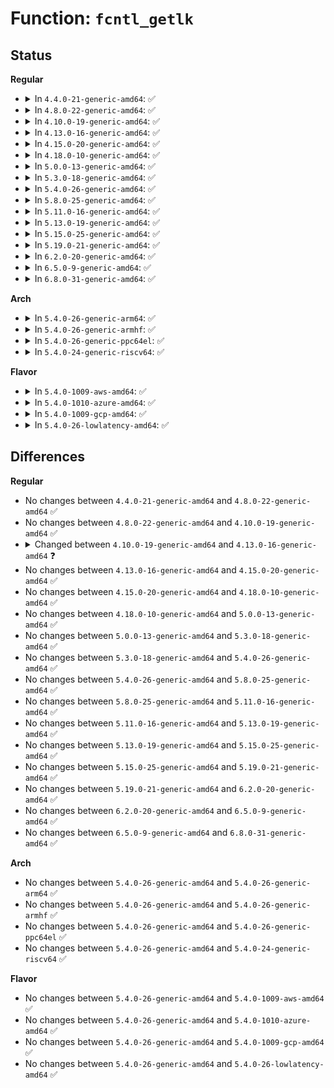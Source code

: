 # Function: <code>fcntl_getlk</code>

## Status
<b>Regular</b>
<ul>
<li>
<details>
<summary>In <code>4.4.0-21-generic-amd64</code>: ✅</summary>

```c
int fcntl_getlk(struct file * filp, unsigned int cmd, struct flock * l)
```

```json
{
  "name": "fcntl_getlk",
  "collision_type": "Unique Global",
  "inline_type": "No",
  "funcs": [
    {
      "addr": 18446744071581346288,
      "name": "fcntl_getlk",
      "external": true,
      "loc": "fs/locks.c:2025",
      "file": "fs/locks.c",
      "inline": "seen, unknown",
      "caller_inline": [],
      "caller_func": [
        "fs/fcntl.c:SyS_fcntl"
      ]
    }
  ],
  "symbols": [
    {
      "addr": 18446744071581346288,
      "name": "fcntl_getlk",
      "section": ".text",
      "bind": "STB_GLOBAL",
      "size": 452
    }
  ]
}
```
</details>
</li>
<li>
<details>
<summary>In <code>4.8.0-22-generic-amd64</code>: ✅</summary>

```c
int fcntl_getlk(struct file * filp, unsigned int cmd, struct flock * l)
```

```json
{
  "name": "fcntl_getlk",
  "collision_type": "Unique Global",
  "inline_type": "No",
  "funcs": [
    {
      "addr": 18446744071581527056,
      "name": "fcntl_getlk",
      "external": true,
      "loc": "fs/locks.c:2051",
      "file": "fs/locks.c",
      "inline": "seen, unknown",
      "caller_inline": [],
      "caller_func": [
        "fs/fcntl.c:SyS_fcntl"
      ]
    }
  ],
  "symbols": [
    {
      "addr": 18446744071581527056,
      "name": "fcntl_getlk",
      "section": ".text",
      "bind": "STB_GLOBAL",
      "size": 463
    }
  ]
}
```
</details>
</li>
<li>
<details>
<summary>In <code>4.10.0-19-generic-amd64</code>: ✅</summary>

```c
int fcntl_getlk(struct file * filp, unsigned int cmd, struct flock * l)
```

```json
{
  "name": "fcntl_getlk",
  "collision_type": "Unique Global",
  "inline_type": "No",
  "funcs": [
    {
      "addr": 18446744071581612992,
      "name": "fcntl_getlk",
      "external": true,
      "loc": "fs/locks.c:2089",
      "file": "fs/locks.c",
      "inline": "seen, unknown",
      "caller_inline": [],
      "caller_func": [
        "fs/fcntl.c:SyS_fcntl"
      ]
    }
  ],
  "symbols": [
    {
      "addr": 18446744071581612992,
      "name": "fcntl_getlk",
      "section": ".text",
      "bind": "STB_GLOBAL",
      "size": 463
    }
  ]
}
```
</details>
</li>
<li>
<details>
<summary>In <code>4.13.0-16-generic-amd64</code>: ✅</summary>

```c
int fcntl_getlk(struct file * filp, unsigned int cmd, struct flock * flock)
```

```json
{
  "name": "fcntl_getlk",
  "collision_type": "Unique Global",
  "inline_type": "No",
  "funcs": [
    {
      "addr": 18446744071581673552,
      "name": "fcntl_getlk",
      "external": true,
      "loc": "fs/locks.c:2087",
      "file": "fs/locks.c",
      "inline": "seen, unknown",
      "caller_inline": [],
      "caller_func": [
        "fs/fcntl.c:compat_SyS_fcntl",
        "fs/fcntl.c:compat_SyS_fcntl",
        "fs/fcntl.c:do_fcntl"
      ]
    }
  ],
  "symbols": [
    {
      "addr": 18446744071581673552,
      "name": "fcntl_getlk",
      "section": ".text",
      "bind": "STB_GLOBAL",
      "size": 370
    }
  ]
}
```
</details>
</li>
<li>
<details>
<summary>In <code>4.15.0-20-generic-amd64</code>: ✅</summary>

```c
int fcntl_getlk(struct file * filp, unsigned int cmd, struct flock * flock)
```

```json
{
  "name": "fcntl_getlk",
  "collision_type": "Unique Global",
  "inline_type": "No",
  "funcs": [
    {
      "addr": 18446744071581819824,
      "name": "fcntl_getlk",
      "external": true,
      "loc": "fs/locks.c:2121",
      "file": "fs/locks.c",
      "inline": "seen, unknown",
      "caller_inline": [],
      "caller_func": [
        "fs/fcntl.c:compat_SyS_fcntl",
        "fs/fcntl.c:compat_SyS_fcntl",
        "fs/fcntl.c:do_fcntl"
      ]
    }
  ],
  "symbols": [
    {
      "addr": 18446744071581819824,
      "name": "fcntl_getlk",
      "section": ".text",
      "bind": "STB_GLOBAL",
      "size": 265
    }
  ]
}
```
</details>
</li>
<li>
<details>
<summary>In <code>4.18.0-10-generic-amd64</code>: ✅</summary>

```c
int fcntl_getlk(struct file * filp, unsigned int cmd, struct flock * flock)
```

```json
{
  "name": "fcntl_getlk",
  "collision_type": "Unique Global",
  "inline_type": "No",
  "funcs": [
    {
      "addr": 18446744071581994976,
      "name": "fcntl_getlk",
      "external": true,
      "loc": "fs/locks.c:2126",
      "file": "fs/locks.c",
      "inline": "seen, unknown",
      "caller_inline": [],
      "caller_func": [
        "fs/fcntl.c:do_compat_fcntl64",
        "fs/fcntl.c:do_compat_fcntl64",
        "fs/fcntl.c:do_fcntl"
      ]
    }
  ],
  "symbols": [
    {
      "addr": 18446744071581994976,
      "name": "fcntl_getlk",
      "section": ".text",
      "bind": "STB_GLOBAL",
      "size": 274
    }
  ]
}
```
</details>
</li>
<li>
<details>
<summary>In <code>5.0.0-13-generic-amd64</code>: ✅</summary>

```c
int fcntl_getlk(struct file * filp, unsigned int cmd, struct flock * flock)
```

```json
{
  "name": "fcntl_getlk",
  "collision_type": "Unique Global",
  "inline_type": "No",
  "funcs": [
    {
      "addr": 18446744071582083648,
      "name": "fcntl_getlk",
      "external": true,
      "loc": "fs/locks.c:2240",
      "file": "fs/locks.c",
      "inline": "seen, unknown",
      "caller_inline": [],
      "caller_func": [
        "fs/fcntl.c:do_compat_fcntl64",
        "fs/fcntl.c:do_compat_fcntl64",
        "fs/fcntl.c:do_fcntl"
      ]
    }
  ],
  "symbols": [
    {
      "addr": 18446744071582083648,
      "name": "fcntl_getlk",
      "section": ".text",
      "bind": "STB_GLOBAL",
      "size": 398
    }
  ]
}
```
</details>
</li>
<li>
<details>
<summary>In <code>5.3.0-18-generic-amd64</code>: ✅</summary>

```c
int fcntl_getlk(struct file * filp, unsigned int cmd, struct flock * flock)
```

```json
{
  "name": "fcntl_getlk",
  "collision_type": "Unique Global",
  "inline_type": "No",
  "funcs": [
    {
      "addr": 18446744071582245552,
      "name": "fcntl_getlk",
      "external": true,
      "loc": "fs/locks.c:2258",
      "file": "fs/locks.c",
      "inline": "seen, unknown",
      "caller_inline": [],
      "caller_func": [
        "fs/fcntl.c:do_compat_fcntl64",
        "fs/fcntl.c:do_compat_fcntl64",
        "fs/fcntl.c:do_fcntl"
      ]
    }
  ],
  "symbols": [
    {
      "addr": 18446744071582245552,
      "name": "fcntl_getlk",
      "section": ".text",
      "bind": "STB_GLOBAL",
      "size": 437
    }
  ]
}
```
</details>
</li>
<li>
<details>
<summary>In <code>5.4.0-26-generic-amd64</code>: ✅</summary>

```c
int fcntl_getlk(struct file * filp, unsigned int cmd, struct flock * flock)
```

```json
{
  "name": "fcntl_getlk",
  "collision_type": "Unique Global",
  "inline_type": "No",
  "funcs": [
    {
      "addr": 18446744071582345376,
      "name": "fcntl_getlk",
      "external": true,
      "loc": "fs/locks.c:2347",
      "file": "fs/locks.c",
      "inline": "seen, unknown",
      "caller_inline": [],
      "caller_func": [
        "fs/fcntl.c:do_compat_fcntl64",
        "fs/fcntl.c:do_compat_fcntl64",
        "fs/fcntl.c:do_fcntl"
      ]
    }
  ],
  "symbols": [
    {
      "addr": 18446744071582345376,
      "name": "fcntl_getlk",
      "section": ".text",
      "bind": "STB_GLOBAL",
      "size": 437
    }
  ]
}
```
</details>
</li>
<li>
<details>
<summary>In <code>5.8.0-25-generic-amd64</code>: ✅</summary>

```c
int fcntl_getlk(struct file * filp, unsigned int cmd, struct flock * flock)
```

```json
{
  "name": "fcntl_getlk",
  "collision_type": "Unique Global",
  "inline_type": "No",
  "funcs": [
    {
      "addr": 18446744071582636672,
      "name": "fcntl_getlk",
      "external": true,
      "loc": "fs/locks.c:2350",
      "file": "fs/locks.c",
      "inline": "seen, unknown",
      "caller_inline": [],
      "caller_func": [
        "fs/fcntl.c:do_compat_fcntl64",
        "fs/fcntl.c:do_compat_fcntl64",
        "fs/fcntl.c:do_fcntl"
      ]
    }
  ],
  "symbols": [
    {
      "addr": 18446744071582636672,
      "name": "fcntl_getlk",
      "section": ".text",
      "bind": "STB_GLOBAL",
      "size": 521
    }
  ]
}
```
</details>
</li>
<li>
<details>
<summary>In <code>5.11.0-16-generic-amd64</code>: ✅</summary>

```c
int fcntl_getlk(struct file * filp, unsigned int cmd, struct flock * flock)
```

```json
{
  "name": "fcntl_getlk",
  "collision_type": "Unique Global",
  "inline_type": "No",
  "funcs": [
    {
      "addr": 18446744071582708784,
      "name": "fcntl_getlk",
      "external": true,
      "loc": "fs/locks.c:2351",
      "file": "fs/locks.c",
      "inline": "seen, unknown",
      "caller_inline": [],
      "caller_func": [
        "fs/fcntl.c:do_compat_fcntl64",
        "fs/fcntl.c:do_compat_fcntl64",
        "fs/fcntl.c:do_fcntl"
      ]
    }
  ],
  "symbols": [
    {
      "addr": 18446744071582708784,
      "name": "fcntl_getlk",
      "section": ".text",
      "bind": "STB_GLOBAL",
      "size": 521
    }
  ]
}
```
</details>
</li>
<li>
<details>
<summary>In <code>5.13.0-19-generic-amd64</code>: ✅</summary>

```c
int fcntl_getlk(struct file * filp, unsigned int cmd, struct flock * flock)
```

```json
{
  "name": "fcntl_getlk",
  "collision_type": "Unique Global",
  "inline_type": "No",
  "funcs": [
    {
      "addr": 18446744071582738160,
      "name": "fcntl_getlk",
      "external": true,
      "loc": "fs/locks.c:2354",
      "file": "fs/locks.c",
      "inline": "seen, unknown",
      "caller_inline": [],
      "caller_func": [
        "fs/fcntl.c:do_compat_fcntl64",
        "fs/fcntl.c:do_compat_fcntl64",
        "fs/fcntl.c:do_fcntl"
      ]
    }
  ],
  "symbols": [
    {
      "addr": 18446744071582738160,
      "name": "fcntl_getlk",
      "section": ".text",
      "bind": "STB_GLOBAL",
      "size": 521
    }
  ]
}
```
</details>
</li>
<li>
<details>
<summary>In <code>5.15.0-25-generic-amd64</code>: ✅</summary>

```c
int fcntl_getlk(struct file * filp, unsigned int cmd, struct flock * flock)
```

```json
{
  "name": "fcntl_getlk",
  "collision_type": "Unique Global",
  "inline_type": "No",
  "funcs": [
    {
      "addr": 18446744071583065072,
      "name": "fcntl_getlk",
      "external": true,
      "loc": "fs/locks.c:2257",
      "file": "fs/locks.c",
      "inline": "seen, unknown",
      "caller_inline": [],
      "caller_func": [
        "fs/fcntl.c:do_compat_fcntl64",
        "fs/fcntl.c:do_compat_fcntl64",
        "fs/fcntl.c:do_fcntl"
      ]
    }
  ],
  "symbols": [
    {
      "addr": 18446744071583065072,
      "name": "fcntl_getlk",
      "section": ".text",
      "bind": "STB_GLOBAL",
      "size": 521
    }
  ]
}
```
</details>
</li>
<li>
<details>
<summary>In <code>5.19.0-21-generic-amd64</code>: ✅</summary>

```c
int fcntl_getlk(struct file * filp, unsigned int cmd, struct flock * flock)
```

```json
{
  "name": "fcntl_getlk",
  "collision_type": "Unique Global",
  "inline_type": "No",
  "funcs": [
    {
      "addr": 18446744071583543008,
      "name": "fcntl_getlk",
      "external": true,
      "loc": "fs/locks.c:2243",
      "file": "fs/locks.c",
      "inline": "seen, unknown",
      "caller_inline": [],
      "caller_func": [
        "fs/fcntl.c:do_compat_fcntl64",
        "fs/fcntl.c:do_compat_fcntl64",
        "fs/fcntl.c:do_fcntl"
      ]
    }
  ],
  "symbols": [
    {
      "addr": 18446744071583543008,
      "name": "fcntl_getlk",
      "section": ".text",
      "bind": "STB_GLOBAL",
      "size": 544
    }
  ]
}
```
</details>
</li>
<li>
<details>
<summary>In <code>6.2.0-20-generic-amd64</code>: ✅</summary>

```c
int fcntl_getlk(struct file * filp, unsigned int cmd, struct flock * flock)
```

```json
{
  "name": "fcntl_getlk",
  "collision_type": "Unique Global",
  "inline_type": "No",
  "funcs": [
    {
      "addr": 18446744071584143920,
      "name": "fcntl_getlk",
      "external": true,
      "loc": "fs/locks.c:2224",
      "file": "fs/locks.c",
      "inline": "seen, unknown",
      "caller_inline": [],
      "caller_func": [
        "fs/fcntl.c:do_compat_fcntl64",
        "fs/fcntl.c:do_compat_fcntl64",
        "fs/fcntl.c:do_fcntl"
      ]
    }
  ],
  "symbols": [
    {
      "addr": 18446744071584143920,
      "name": "fcntl_getlk",
      "section": ".text",
      "bind": "STB_GLOBAL",
      "size": 561
    }
  ]
}
```
</details>
</li>
<li>
<details>
<summary>In <code>6.5.0-9-generic-amd64</code>: ✅</summary>

```c
int fcntl_getlk(struct file * filp, unsigned int cmd, struct flock * flock)
```

```json
{
  "name": "fcntl_getlk",
  "collision_type": "Unique Global",
  "inline_type": "No",
  "funcs": [
    {
      "addr": 18446744071584371216,
      "name": "fcntl_getlk",
      "external": true,
      "loc": "fs/locks.c:2201",
      "file": "fs/locks.c",
      "inline": "seen, unknown",
      "caller_inline": [],
      "caller_func": [
        "fs/fcntl.c:do_compat_fcntl64",
        "fs/fcntl.c:do_compat_fcntl64",
        "fs/fcntl.c:do_fcntl"
      ]
    }
  ],
  "symbols": [
    {
      "addr": 18446744071584371216,
      "name": "fcntl_getlk",
      "section": ".text",
      "bind": "STB_GLOBAL",
      "size": 564
    }
  ]
}
```
</details>
</li>
<li>
<details>
<summary>In <code>6.8.0-31-generic-amd64</code>: ✅</summary>

```c
int fcntl_getlk(struct file * filp, unsigned int cmd, struct flock * flock)
```

```json
{
  "name": "fcntl_getlk",
  "collision_type": "Unique Global",
  "inline_type": "No",
  "funcs": [
    {
      "addr": 18446744071584589568,
      "name": "fcntl_getlk",
      "external": true,
      "loc": "fs/locks.c:2208",
      "file": "fs/locks.c",
      "inline": "seen, unknown",
      "caller_inline": [],
      "caller_func": [
        "fs/fcntl.c:do_compat_fcntl64",
        "fs/fcntl.c:do_compat_fcntl64",
        "fs/fcntl.c:do_fcntl"
      ]
    }
  ],
  "symbols": [
    {
      "addr": 18446744071584589568,
      "name": "fcntl_getlk",
      "section": ".text",
      "bind": "STB_GLOBAL",
      "size": 676
    }
  ]
}
```
</details>
</li>
</ul>
<b>Arch</b>
<ul>
<li>
<details>
<summary>In <code>5.4.0-26-generic-arm64</code>: ✅</summary>

```c
int fcntl_getlk(struct file * filp, unsigned int cmd, struct flock * flock)
```

```json
{
  "name": "fcntl_getlk",
  "collision_type": "Unique Global",
  "inline_type": "No",
  "funcs": [
    {
      "addr": 18446603336493929416,
      "name": "fcntl_getlk",
      "external": true,
      "loc": "fs/locks.c:2347",
      "file": "fs/locks.c",
      "inline": "seen, unknown",
      "caller_inline": [],
      "caller_func": [
        "fs/fcntl.c:do_compat_fcntl64",
        "fs/fcntl.c:do_compat_fcntl64",
        "fs/fcntl.c:do_fcntl"
      ]
    }
  ],
  "symbols": [
    {
      "addr": 18446603336493929416,
      "name": "fcntl_getlk",
      "section": ".text",
      "bind": "STB_GLOBAL",
      "size": 416
    }
  ]
}
```
</details>
</li>
<li>
<details>
<summary>In <code>5.4.0-26-generic-armhf</code>: ✅</summary>

```c
int fcntl_getlk(struct file * filp, unsigned int cmd, struct flock * flock)
```

```json
{
  "name": "fcntl_getlk",
  "collision_type": "Unique Global",
  "inline_type": "No",
  "funcs": [
    {
      "addr": 3227407492,
      "name": "fcntl_getlk",
      "external": true,
      "loc": "fs/locks.c:2347",
      "file": "fs/locks.c",
      "inline": "seen, unknown",
      "caller_inline": [],
      "caller_func": [
        "fs/fcntl.c:do_fcntl"
      ]
    }
  ],
  "symbols": [
    {
      "addr": 3227407492,
      "name": "fcntl_getlk",
      "section": ".text",
      "bind": "STB_GLOBAL",
      "size": 364
    }
  ]
}
```
</details>
</li>
<li>
<details>
<summary>In <code>5.4.0-26-generic-ppc64el</code>: ✅</summary>

```c
int fcntl_getlk(struct file * filp, unsigned int cmd, struct flock * flock)
```

```json
{
  "name": "fcntl_getlk",
  "collision_type": "Unique Global",
  "inline_type": "No",
  "funcs": [
    {
      "addr": 13835058055287574176,
      "name": "fcntl_getlk",
      "external": true,
      "loc": "fs/locks.c:2347",
      "file": "fs/locks.c",
      "inline": "seen, unknown",
      "caller_inline": [],
      "caller_func": [
        "fs/fcntl.c:do_compat_fcntl64",
        "fs/fcntl.c:do_compat_fcntl64",
        "fs/fcntl.c:do_fcntl"
      ]
    }
  ],
  "symbols": [
    {
      "addr": 13835058055287574176,
      "name": "fcntl_getlk",
      "section": ".text",
      "bind": "STB_GLOBAL",
      "size": 440
    }
  ]
}
```
</details>
</li>
<li>
<details>
<summary>In <code>5.4.0-24-generic-riscv64</code>: ✅</summary>

```c
int fcntl_getlk(struct file * filp, unsigned int cmd, struct flock * flock)
```

```json
{
  "name": "fcntl_getlk",
  "collision_type": "Unique Global",
  "inline_type": "No",
  "funcs": [
    {
      "addr": 18446743936273480728,
      "name": "fcntl_getlk",
      "external": true,
      "loc": "fs/locks.c:2347",
      "file": "fs/locks.c",
      "inline": "seen, unknown",
      "caller_inline": [],
      "caller_func": [
        "fs/fcntl.c:__se_sys_fcntl"
      ]
    }
  ],
  "symbols": [
    {
      "addr": 18446743936273480728,
      "name": "fcntl_getlk",
      "section": ".text",
      "bind": "STB_GLOBAL",
      "size": 300
    }
  ]
}
```
</details>
</li>
</ul>
<b>Flavor</b>
<ul>
<li>
<details>
<summary>In <code>5.4.0-1009-aws-amd64</code>: ✅</summary>

```c
int fcntl_getlk(struct file * filp, unsigned int cmd, struct flock * flock)
```

```json
{
  "name": "fcntl_getlk",
  "collision_type": "Unique Global",
  "inline_type": "No",
  "funcs": [
    {
      "addr": 18446744071582314112,
      "name": "fcntl_getlk",
      "external": true,
      "loc": "fs/locks.c:2347",
      "file": "fs/locks.c",
      "inline": "seen, unknown",
      "caller_inline": [],
      "caller_func": [
        "fs/fcntl.c:do_compat_fcntl64",
        "fs/fcntl.c:do_compat_fcntl64",
        "fs/fcntl.c:do_fcntl"
      ]
    }
  ],
  "symbols": [
    {
      "addr": 18446744071582314112,
      "name": "fcntl_getlk",
      "section": ".text",
      "bind": "STB_GLOBAL",
      "size": 437
    }
  ]
}
```
</details>
</li>
<li>
<details>
<summary>In <code>5.4.0-1010-azure-amd64</code>: ✅</summary>

```c
int fcntl_getlk(struct file * filp, unsigned int cmd, struct flock * flock)
```

```json
{
  "name": "fcntl_getlk",
  "collision_type": "Unique Global",
  "inline_type": "No",
  "funcs": [
    {
      "addr": 18446744071582251872,
      "name": "fcntl_getlk",
      "external": true,
      "loc": "fs/locks.c:2347",
      "file": "fs/locks.c",
      "inline": "seen, unknown",
      "caller_inline": [],
      "caller_func": [
        "fs/fcntl.c:do_compat_fcntl64",
        "fs/fcntl.c:do_compat_fcntl64",
        "fs/fcntl.c:do_fcntl"
      ]
    }
  ],
  "symbols": [
    {
      "addr": 18446744071582251872,
      "name": "fcntl_getlk",
      "section": ".text",
      "bind": "STB_GLOBAL",
      "size": 437
    }
  ]
}
```
</details>
</li>
<li>
<details>
<summary>In <code>5.4.0-1009-gcp-amd64</code>: ✅</summary>

```c
int fcntl_getlk(struct file * filp, unsigned int cmd, struct flock * flock)
```

```json
{
  "name": "fcntl_getlk",
  "collision_type": "Unique Global",
  "inline_type": "No",
  "funcs": [
    {
      "addr": 18446744071582304592,
      "name": "fcntl_getlk",
      "external": true,
      "loc": "fs/locks.c:2347",
      "file": "fs/locks.c",
      "inline": "seen, unknown",
      "caller_inline": [],
      "caller_func": [
        "fs/fcntl.c:do_compat_fcntl64",
        "fs/fcntl.c:do_compat_fcntl64",
        "fs/fcntl.c:do_fcntl"
      ]
    }
  ],
  "symbols": [
    {
      "addr": 18446744071582304592,
      "name": "fcntl_getlk",
      "section": ".text",
      "bind": "STB_GLOBAL",
      "size": 437
    }
  ]
}
```
</details>
</li>
<li>
<details>
<summary>In <code>5.4.0-26-lowlatency-amd64</code>: ✅</summary>

```c
int fcntl_getlk(struct file * filp, unsigned int cmd, struct flock * flock)
```

```json
{
  "name": "fcntl_getlk",
  "collision_type": "Unique Global",
  "inline_type": "No",
  "funcs": [
    {
      "addr": 18446744071582383760,
      "name": "fcntl_getlk",
      "external": true,
      "loc": "fs/locks.c:2347",
      "file": "fs/locks.c",
      "inline": "seen, unknown",
      "caller_inline": [],
      "caller_func": [
        "fs/fcntl.c:do_compat_fcntl64",
        "fs/fcntl.c:do_compat_fcntl64",
        "fs/fcntl.c:do_fcntl"
      ]
    }
  ],
  "symbols": [
    {
      "addr": 18446744071582383760,
      "name": "fcntl_getlk",
      "section": ".text",
      "bind": "STB_GLOBAL",
      "size": 437
    }
  ]
}
```
</details>
</li>
</ul>

## Differences
<b>Regular</b>
<ul>
<li>
No changes between <code>4.4.0-21-generic-amd64</code> and <code>4.8.0-22-generic-amd64</code> ✅
</li>
<li>
No changes between <code>4.8.0-22-generic-amd64</code> and <code>4.10.0-19-generic-amd64</code> ✅
</li>
<li>
<details>
<summary>Changed between <code>4.10.0-19-generic-amd64</code> and <code>4.13.0-16-generic-amd64</code> ❓</summary>
<ul>
<li>
<b>Param added. </b>
<code>struct flock * flock</code>
</li>
<li>
<b>Param removed. </b>
<code>struct flock * l</code>
</li>
</ul>
</details>
</li>
<li>
No changes between <code>4.13.0-16-generic-amd64</code> and <code>4.15.0-20-generic-amd64</code> ✅
</li>
<li>
No changes between <code>4.15.0-20-generic-amd64</code> and <code>4.18.0-10-generic-amd64</code> ✅
</li>
<li>
No changes between <code>4.18.0-10-generic-amd64</code> and <code>5.0.0-13-generic-amd64</code> ✅
</li>
<li>
No changes between <code>5.0.0-13-generic-amd64</code> and <code>5.3.0-18-generic-amd64</code> ✅
</li>
<li>
No changes between <code>5.3.0-18-generic-amd64</code> and <code>5.4.0-26-generic-amd64</code> ✅
</li>
<li>
No changes between <code>5.4.0-26-generic-amd64</code> and <code>5.8.0-25-generic-amd64</code> ✅
</li>
<li>
No changes between <code>5.8.0-25-generic-amd64</code> and <code>5.11.0-16-generic-amd64</code> ✅
</li>
<li>
No changes between <code>5.11.0-16-generic-amd64</code> and <code>5.13.0-19-generic-amd64</code> ✅
</li>
<li>
No changes between <code>5.13.0-19-generic-amd64</code> and <code>5.15.0-25-generic-amd64</code> ✅
</li>
<li>
No changes between <code>5.15.0-25-generic-amd64</code> and <code>5.19.0-21-generic-amd64</code> ✅
</li>
<li>
No changes between <code>5.19.0-21-generic-amd64</code> and <code>6.2.0-20-generic-amd64</code> ✅
</li>
<li>
No changes between <code>6.2.0-20-generic-amd64</code> and <code>6.5.0-9-generic-amd64</code> ✅
</li>
<li>
No changes between <code>6.5.0-9-generic-amd64</code> and <code>6.8.0-31-generic-amd64</code> ✅
</li>
</ul>
<b>Arch</b>
<ul>
<li>
No changes between <code>5.4.0-26-generic-amd64</code> and <code>5.4.0-26-generic-arm64</code> ✅
</li>
<li>
No changes between <code>5.4.0-26-generic-amd64</code> and <code>5.4.0-26-generic-armhf</code> ✅
</li>
<li>
No changes between <code>5.4.0-26-generic-amd64</code> and <code>5.4.0-26-generic-ppc64el</code> ✅
</li>
<li>
No changes between <code>5.4.0-26-generic-amd64</code> and <code>5.4.0-24-generic-riscv64</code> ✅
</li>
</ul>
<b>Flavor</b>
<ul>
<li>
No changes between <code>5.4.0-26-generic-amd64</code> and <code>5.4.0-1009-aws-amd64</code> ✅
</li>
<li>
No changes between <code>5.4.0-26-generic-amd64</code> and <code>5.4.0-1010-azure-amd64</code> ✅
</li>
<li>
No changes between <code>5.4.0-26-generic-amd64</code> and <code>5.4.0-1009-gcp-amd64</code> ✅
</li>
<li>
No changes between <code>5.4.0-26-generic-amd64</code> and <code>5.4.0-26-lowlatency-amd64</code> ✅
</li>
</ul>

